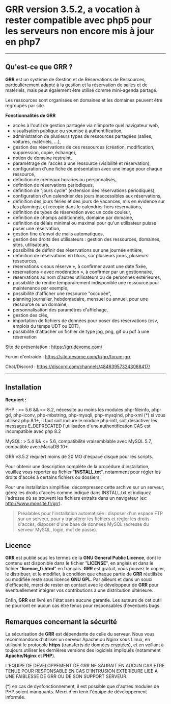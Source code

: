 GRR
version 3.5.2, a vocation à rester compatible avec php5 pour les serveurs non encore mis à jour en php7
===================

-------------------
Qu'est-ce que GRR ?
-------------------

**GRR** est un système de Gestion et de Réservations de Ressources, particulièrement adapté à la gestion et la 
réservation de salles et de matériels, mais peut également être utilisé comme mini-agenda partagé.

Les ressources sont organisées en domaines et les domaines peuvent être regroupés par site.

**Fonctionnalités de GRR**

* accès à l'outil de gestion partagée via n'importe quel navigateur web,
* visualisation publique ou soumise à authentification,
* administration de plusieurs types de ressources partagées (salles, voitures, matériels, ...),
* gestion des réservations de ces ressources (création, modification, suppression, copie, échange),
* notion de domaine restreint,
* paramétrage de l'accès à une ressource (visibilité et réservation),
* configuration d'une fiche de présentation avec une image pour chaque ressource,
* définition de créneaux horaires ou personnalisés,
* définition de réservations périodiques,
* définition de "jours cycle" (extension des réservations périodiques),
* configuration d'un calendrier des jours inaccessibles aux réservations,
* définition des jours fériés et des jours de vacances, mis en évidence sur les plannings, et recopie dans le calendrier hors réservations,
* définition de types de réservation avec un code couleur,
* définition de champs additionnels, domaine par domaine,
* définition de délais minimal ou maximal pour qu'un utilisateur puisse poser une réservation,
* gestion fine d'envoi de mails automatiques,
* gestion des droits des utilisateurs : gestion des ressources, domaines, sites, utilisateurs,
* possibilité de définir des réservations sur une journée entière,
* définition de réservations en blocs, sur plusieurs jours, plusieurs ressources,
* réservations « sous réserve », à confirmer avant une date fixée,
* réservations « avec modération », à confirmer par un gestionnaire,
* réservations au nom d'autres utilisateurs ou de personnes extérieures,
* possibilité de rendre temporairement indisponible une ressource pour maintenance par exemple,
* possibilité d'afficher une ressource "occupée",
* planning journalier, hebdomadaire, mensuel ou annuel, pour une ressource ou un domaine,
* personnalisation des paramètres d'affichage,
* gestion des clés,
* importation de fichiers de données pour poser des réservations (csv, emplois du temps UDT ou EDT),
* possibilité d'attacher un fichier de type jpg, png, gif ou pdf à une réservation


Site de présentation : https://grr.devome.com/

Forum d'entraide : https://site.devome.com/fr/grr/forum-grr

Chat/Discord : https://discord.com/channels/484639573243068417/

-------------
Installation
-------------

**Requiert :**

PHP : >= 5.6 && <= 8.2, nécessite au moins les modules php-fileinfo, php-gd, php-iconv, php-mbstring, php-mysqli, php-mysqlnd, php-xml (*)
si vous utilisez php 8.1+, il faut soit inclure le module php-intl, soit désactiver les messages E_DEPRECATED
l'utilisation d'une authentification CAS est incompatible avec php 8.2

MySQL: > 5.4 && <= 5.6, compatibilité vraisemblable avec MySQL 5.7, compatible avec MariaDB 10+

GRR v3.5.2 requiert moins de 20 MO d'espace disque pour les scripts.

Pour obtenir une description complète de la procédure d'installation, veuillez vous reporter au fichier "**INSTALL.txt**", notamment pour régler les droits d'accès à certains fichiers ou dossiers.

Pour une installation simplifiée, décompressez cette archive sur un serveur, gérez les droits d'accès comme indiqué dans INSTALL.txt et indiquez l'adresse où se trouvent les fichiers extraits dans un navigateur (ex: http://www.monsite.fr/grr).

>Préalables pour l'installation automatisée :
>disposer d'un espace FTP sur un serveur, pour y transférer les fichiers et régler les droits d'accès,
>disposer d'une base de données MySQL (adresse du serveur MySQL, login, mot de passe).

Licence
-------------
**GRR** est publié sous les termes de la **GNU General Public Licence**, dont le contenu est disponible dans le fichier "**LICENSE**", en anglais et dans le fichier "**licence_fr.html**" en français. **GRR** est gratuit, vous pouvez le copier, le distribuer, et le modifier, à condition que chaque partie de **GRR** réutilisée ou modifiée reste sous licence **GNU GPL**. Par ailleurs et dans un souci d'efficacité, merci de rester en contact avec le développeur de **GRR** pour éventuellement intégrer vos contributions à une distribution ultérieure.

Enfin, **GRR** est livré en l'état sans aucune garantie. Les auteurs de cet outil ne pourront en aucun cas être tenus pour responsables d'éventuels bugs.


Remarques concernant la sécurité
-------------------

La sécurisation de **GRR** est dépendante de celle du serveur. Nous vous recommandons d'utiliser un serveur Apache ou Nginx sous Linux, en utilisant le protocole **https** (transferts de données cryptées), et en veillant à toujours utiliser les dernières versions des logiciels impliqués (notamment **Apache/Nginx** et **PHP**).

L'EQUIPE DE DEVELOPPEMENT DE GRR NE SAURAIT EN AUCUN CAS ETRE TENUE POUR RESPONSABLE EN CAS D'INTRUSION EXTERIEURE LIEE A UNE FAIBLESSE DE GRR OU DE SON SUPPORT SERVEUR.

(*) en cas de dysfonctionnement, il est possible que d'autres modules de PHP soient manquants. Merci d'en tenir l'équipe de développement informée.
